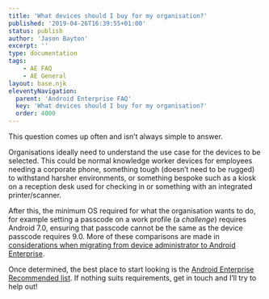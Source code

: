 ```yaml
---
title: 'What devices should I buy for my organisation?'
published: '2019-04-26T16:39:55+01:00'
status: publish
author: 'Jason Bayton'
excerpt: ''
type: documentation
tags: 
    - AE FAQ
    - AE General
layout: base.njk
eleventyNavigation:
  parent: 'Android Enterprise FAQ'
  key: 'What devices should I buy for my organisation?'
  order: 4000
---
```

This question comes up often and isn’t always simple to answer.

Organisations ideally need to understand the use case for the devices to be selected. This could be normal knowledge worker devices for employees needing a corporate phone, something tough (doesn’t need to be rugged) to withstand harsher environments, or something bespoke such as a kiosk on a reception desk used for checking in or something with an integrated printer/scanner.

After this, the minimum OS required for what the organisation wants to do, for example setting a passcode on a work profile (a *challenge*) requires Android 7.0, ensuring that passcode cannot be the same as the device passcode requires 9.0. More of these comparisons are made in [considerations when migrating from device administrator to Android Enterprise](/android/considerations-when-migrating-from-device-administrator-to-android-enterprise/).

Once determined, the best place to start looking is the [Android Enterprise Recommended list](https://androidenterprisepartners.withgoogle.com/devices/#!?AER). If nothing suits requirements, get in touch and I’ll try to help out!

